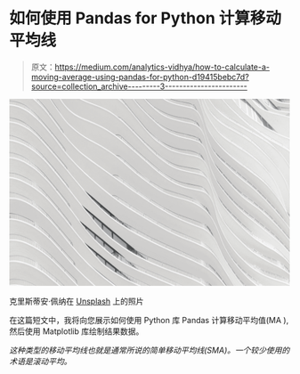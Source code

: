 # 如何使用 Pandas for Python 计算移动平均线

> 原文：<https://medium.com/analytics-vidhya/how-to-calculate-a-moving-average-using-pandas-for-python-d19415bebc7d?source=collection_archive---------3----------------------->

![](img/adeb8610732b0d822a13966c0f2cfdae.png)

克里斯蒂安·佩纳在 [Unsplash](https://unsplash.com?utm_source=medium&utm_medium=referral) 上的照片

在这篇短文中，我将向您展示如何使用 Python 库 Pandas 计算移动平均值(MA ),然后使用 Matplotlib 库绘制结果数据。

*这种类型的移动平均线也就是通常所说的简单移动平均线(SMA)。一个较少使用的术语是滚动平均。*
